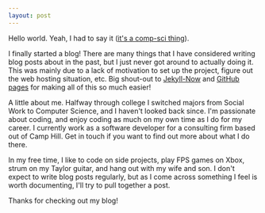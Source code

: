 ```yaml
---
layout: post
---
```


Hello world. Yeah, I had to say it ([it's a comp-sci thing](https://en.wikipedia.org/wiki/%22Hello,_World!%22_program)). 

I finally started a blog! There are many things that I have considered writing blog posts about in the past, 
but I just never got around to actually doing it. This was mainly due to a lack of motivation to set up the project, figure out the web hosting situation, etc. Big shout-out to [Jekyll-Now](https://github.com/barryclark/jekyll-now) and [GitHub pages](https://pages.github.com/) for making all of this so much easier!

A little about me. Halfway through college I switched majors from Social Work to Computer Science, and I haven't looked back since. I'm passionate about coding, and enjoy coding as much on my own time as I do for my career. I currently work as a software developer for a consulting firm based out of Camp Hill. Get in touch if you want to find out more about what I do there.

In my free time, I like to code on side projects, play FPS games on Xbox, strum on my Taylor guitar, and hang out with my wife and son. I don't expect to write blog posts regularly, but as I come across something I feel is worth documenting, I'll try to pull together a post. 

Thanks for checking out my blog!

